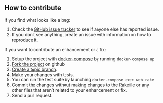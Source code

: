 ## How to contribute

If you find what looks like a bug:

1. Check the [GitHub issue tracker](https://github.com/tomatoes-app/tomatoes/issues) to see if anyone else has reported issue.
1. If you don’t see anything, create an issue with information on how to reproduce it.

If you want to contribute an enhancement or a fix:

1. Setup the project with [docker-compose](https://docs.docker.com/compose/) by running `docker-compose up`
1. [Fork the project](https://help.github.com/articles/fork-a-repo) on github.
1. [Create a topic branch](http://learn.github.com/p/branching.html).
1. Make your changes with tests.
1. You can run the test suite by launching `docker-compose exec web rake`
1. Commit the changes without making changes to the Rakefile or any other files that aren’t related to your enhancement or fix.
1. Send a pull request.
